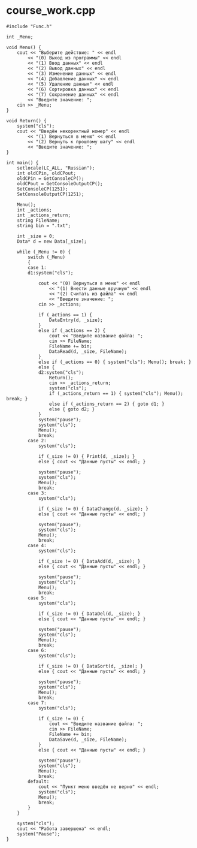 # course_work.cpp

	#include "Func.h"

	int _Menu;
	
	void Menu() {
		cout << "Выберите действие: " << endl
			<< "(0) Выход из программы" << endl
			<< "(1) Ввод данных" << endl
			<< "(2) Вывод данных" << endl
			<< "(3) Изменение данных" << endl
			<< "(4) Добавление данных" << endl
			<< "(5) Удаление данных" << endl
			<< "(6) Сортировка данных" << endl
			<< "(7) Сохранение данных" << endl
			<< "Введите значение: ";
		cin >> _Menu;
	}
	
	void Return() {
		system("cls");
		cout << "Введён некоректный номер" << endl
			<< "(1) Вернуться в меню" << endl
			<< "(2) Вернуть к прошлому шагу" << endl
			<< "Введите значение: ";
	}
	
	int main() {
		setlocale(LC_ALL, "Russian");
		int oldCPin, oldCPout;
		oldCPin = GetConsoleCP();
		oldCPout = GetConsoleOutputCP();
		SetConsoleCP(1251);
		SetConsoleOutputCP(1251);
	
		Menu();
		int _actions;
		int _actions_return;
		string FileName;
		string bin = ".txt";
	
		int _size = 0;
		Data* d = new Data[_size];
	
		while (_Menu != 0) {
			switch (_Menu)
			{
			case 1:
			d1:system("cls");
	
				cout << "(0) Вернуться в меню" << endl
					<< "(1) Внести данные вручную" << endl
					<< "(2) Считать из файла" << endl
					<< "Введите значение: ";
				cin >> _actions;
	
				if (_actions == 1) {
					DataEntry(d, _size);
				}
				else if (_actions == 2) {
					cout << "Введите название файла: ";
					cin >> FileName;
					FileName += bin;
					DataRead(d, _size, FileName);
				}
				else if (_actions == 0) { system("cls"); Menu(); break; }
				else {
				d2:system("cls");
					Return();
					cin >> _actions_return;
					system("cls");
					if (_actions_return == 1) { system("cls"); Menu(); break; }
					else if (_actions_return == 2) { goto d1; }
					else { goto d2; }
				}
				system("pause");
				system("cls");
				Menu();
				break;
			case 2:
				system("cls");
	
				if (_size != 0) { Print(d, _size); }
				else { cout << "Данные пусты" << endl; }
	
				system("pause");
				system("cls");
				Menu();
				break;
			case 3:
				system("cls");
	
				if (_size != 0) { DataChange(d, _size); }
				else { cout << "Данные пусты" << endl; }
	
				system("pause");
				system("cls");
				Menu();
				break;
			case 4:
				system("cls");
	
				if (_size != 0) { DataAdd(d, _size); }
				else { cout << "Данные пусты" << endl; }
	
				system("pause");
				system("cls");
				Menu();
				break;
			case 5:
				system("cls");
	
				if (_size != 0) { DataDel(d, _size); }
				else { cout << "Данные пусты" << endl; }
	
				system("pause");
				system("cls");
				Menu();
				break;
			case 6:
				system("cls");
	
				if (_size != 0) { DataSort(d, _size); }
				else { cout << "Данные пусты" << endl; }
	
				system("pause");
				system("cls");
				Menu();
				break;
			case 7:
				system("cls");
	
				if (_size != 0) {
					cout << "Введите название файла: ";
					cin >> FileName;
					FileName += bin;
					DataSave(d, _size, FileName);
				}
				else { cout << "Данные пусты" << endl; }
	
				system("pause");
				system("cls");
				Menu();
				break;
			default:
				cout << "Пункт меню введён не верно" << endl;
				system("cls");
				Menu();
				break;
			}
		}
	
		system("cls");
		cout << "Работа завершена" << endl;
		system("Pause");
	}
